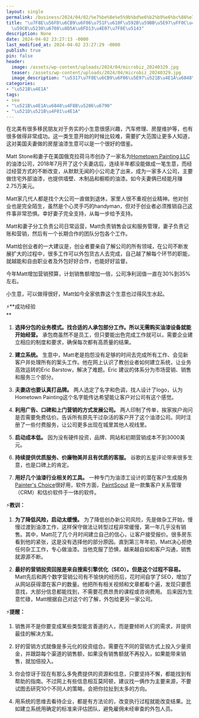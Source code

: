 ```yaml
---
layout: single
permalink: /business/2024/04/02/%e7%be%8e%e5%9b%bd%e6%b2%b9%e6%bc%86%e7%94%9f%e6%84%8f%e5%a4%ab%e5%a6%bb%e5%ba%97%ef%bc%8c%e4%bb%8e%e9%9b%b6%e5%bc%80%e5%a7%8b%e5%88%b0%e6%9c%88%e8%b5%9a%e8%bf%913%e4%b8%87%e7%be%8e%e5%85%83/
title: "\u7F8E\u56FD\u6CB9\u6F06\u751F\u610F\u592B\u59BB\u5E97\uFF0C\u4ECE\u96F6\u5F00\
  \u59CB\u5230\u6708\u8D5A\u8FD13\u4E07\u7F8E\u5143"
description: None
date: 2024-04-02 23:27:13 -0000
last_modified_at: 2024-04-02 23:27:29 -0000
publish: true
pin: false
header:
  image: /assets/wp-content/uploads/2024/04/microbiz_20240329.jpg
  teaser: /assets/wp-content/uploads/2024/04/microbiz_20240329.jpg
  image_description: "\u5317\u7F8E\u6CB9\u6F06\u5E97\u521B\u4E1A\u6848\u4F8B"
categories:
- "\u521B\u4E1A"
tags:
- seo
- "\u521B\u4E1A\u6848\u4F8B\u5206\u6790"
- "\u521D\u521B\u4F01\u4E1A"
---
```

在北美有很多移民朋友对于务实的小生意很感兴趣，汽车修理、房屋维护等，也有很多做得非常成功。这一类生意开始的时候比较难，需要扩大范围让更多人知道，这对美国夫妻做的房屋油漆生意可以是一个很好的借鉴。

Matt Stone和妻子在美国俄克拉荷马市创办了一家名为[Hometown Painting LLC](https://hometownpaintingokc.com)的油漆公司，2018年7月开了这个夫妻店后，连续半年都没能做成一笔生意，而经过经营方式的不断改变，从默默无闻的小公司走了出来，成为一家多人公司，主要做住宅外部油漆，也提供墙壁、木制品和橱柜的油漆。如今夫妻俩已经能月赚2.75万美元。

Matt家几代人都是找个大公司一直做到退休，家里人很不重视创业精神。他对创业也是完全陌生，虽然是个心灵手巧的handyman，但对于创业者必须推销自己这件事非常恐惧。幸好妻子完全支持，从每一步给予支持。

Matt和妻子分工负责公司日常运营，Matt负责销售会议和服务管理，妻子负责记账和营销，然后有一个长期合作的团队分包各个工作。

Matt给创业者的一大建议是，创业者要亲自了解公司的所有领域，在公司不断发展扩大的过程中，很多工作可以外包货古人去完成，自己越了解每个环节的职能，就越能和自由职业者及外包好好合作，也能好好监督。

今年Matt增加营销预算，计划销售额增加一倍，公司净利润值一直在30%到35%左右。

小生意，可以做得很好，Matt如今全家依靠这个生意也过得风生水起。

⚡**成功经验  
**

  1. **选择分包的业务模式。找合适的人承包部分工作。所以无需购买油漆设备就能开始经营。** 承包商虽然不是员工，但只要能出色完成工作就可以，需要企业建立相应的制度和要求，确保每次都有高质量的结果。

  2. **建立系统。** 生意中，Matt老是抱怨没有足够的时间去完成所有工作、会见新客户并处理所有的案头工作。他在网上认识了教创业者如何建立系统，让业务高效运转的Eric Barstow，解决了难题。Eric 建议的体系分为市场营销、销售和服务三个部分。

  3. **夫妻店也要认真打品牌。** 两人选定了名字和色调，找人设计了logo，认为Hometown Painting这个名字能传达希望能让客户对公司有这个感觉。

  4. **利用广告、口碑和上门营销的方式发展公司。** 两人印制了传单，挨家挨户询问是否需要免费估价。告诉所有原先干过杂活的客户开了这个油漆公司。同时注册了一些付费服务，让公司更多出现在城里其他人视线里。

  5. **启动成本低。** 因为没有硬件投资，品牌、网站和初期营销成本不到3000美元。

  6. **持续提供优质服务、价廉物美并且有优质的客服。** 谷歌的五星评论带来很多生意，也是口碑上的肯定。

  7. **用好几个油漆行业相关的工具。** 一种专门为油漆工设计的潜在客户生成服务[Painter's Choice](https://painterchoice.com)很好用，软件方面，[PaintScout](https://www.paintscout.com) 是一款集客户关系管理（CRM）和估价软件于一体的软件。

⚡**教训：**

  1. **为了降低风险，启动太缓慢。** 为了降低创办新公司风险，先是做杂工开始，慢慢过渡到油漆工作，这样保守做法让转型过程非常缓慢，第一年几乎没有销售。其中，Matt花了几个月时间建立自己的信心，让客户接受报价。很多房东看到他的紧张，这是没有选择他的部分原因。直到第三年年初，Matt决心拒绝任何杂工工作，专心做油漆。当他克服了恐惧，越来越自如和客户沟通，销售就源源不断。

  2. **最好的营销投资回报是来自搜索引擎优化（SEO）。但是这个过程不容易。** Matt先后和两个数字营销公司有不愉快的经历后，花时间自学了SEO，增加了从网站获得潜在客户的数量。他把所有相关视频和文章都看个遍，发现只要愿意找，大部分信息都能找到，不需要花费昂贵的课程或咨询费用。 后来因为生意忙碌，Matt根据自己对这个的了解，外包给更另一家公司。

⚡**提醒：**

  1. 销售并不是你要变成某些类型能言善道的人，而是要倾听人们的需求，并提供最佳的解决方案。

  2. 好的营销方式就像是多元化的投资组合。需要在不同的营销方式上投入少量资金，并跟踪每个渠道的销售额，如果没有销售额就不再投入，如果能带来销售，就加倍投入。

  3. 你会惊讶于现在有那么多免费提供的资源和信息，只要坚持不懈，都能找到有帮助的指南。不过网上有些信息相互莫阿顿，建议找一俩作为主要来源，不要试图去研究10个不同人的策略，会把你拉扯到太多的方向。

  4. 用系统的思维去看待企业，都是有方法论的，改变执行过程就能改变结果。比如建立系统用确定的标准来评估团队，避免雇佣未经审查的外包人员。
